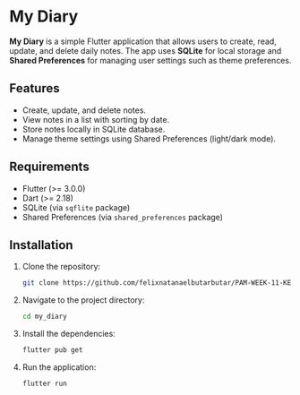 # My Diary

**My Diary** is a simple Flutter application that allows users to create, read, update, and delete daily notes. The app uses **SQLite** for local storage and **Shared Preferences** for managing user settings such as theme preferences.

## Features

- Create, update, and delete notes.
- View notes in a list with sorting by date.
- Store notes locally in SQLite database.
- Manage theme settings using Shared Preferences (light/dark mode).

## Requirements

- Flutter (>= 3.0.0)
- Dart (>= 2.18)
- SQLite (via `sqflite` package)
- Shared Preferences (via `shared_preferences` package)

## Installation

1. Clone the repository:

   ```bash
   git clone https://github.com/felixnatanaelbutarbutar/PAM-WEEK-11-KEL05-sharedpreferences_sqlitetask.git

   ```

2. Navigate to the project directory:
    ```bash
    cd my_diary
    ```

3. Install the dependencies:
    ```bash
    flutter pub get
    ```

4. Run the application:
    ```bash
    flutter run
    ```
